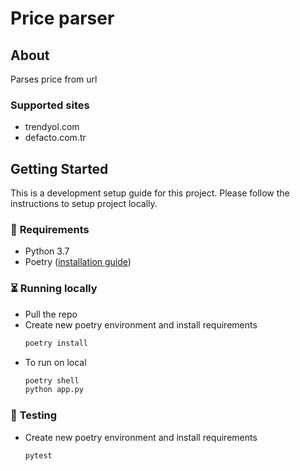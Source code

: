 <!-- PROJECT SHIELDS -->
<!-- [![Build Status][build-shield]]() -->

# Price parser


<!-- ABOUT THE PROJECT -->
## About
Parses price from url
###  **Supported sites**
- trendyol.com
- defacto.com.tr



<!-- GETTING STARTED -->
## Getting Started
This is a development setup guide for this project. Please follow the instructions to setup
project locally.

### 🤚 **Requirements**
- Python 3.7
- Poetry ([installation guide](https://python-poetry.org/docs/#installation))

### ⏳ **Running locally**
- Pull the repo
- Create new poetry environment and install requirements
    ```bash
    poetry install
    ```
- To run on local
    ```bash
    poetry shell
    python app.py
    ```
### 🧪 **Testing**
- Create new poetry environment and install requirements
    ```bash
    pytest
    ```
